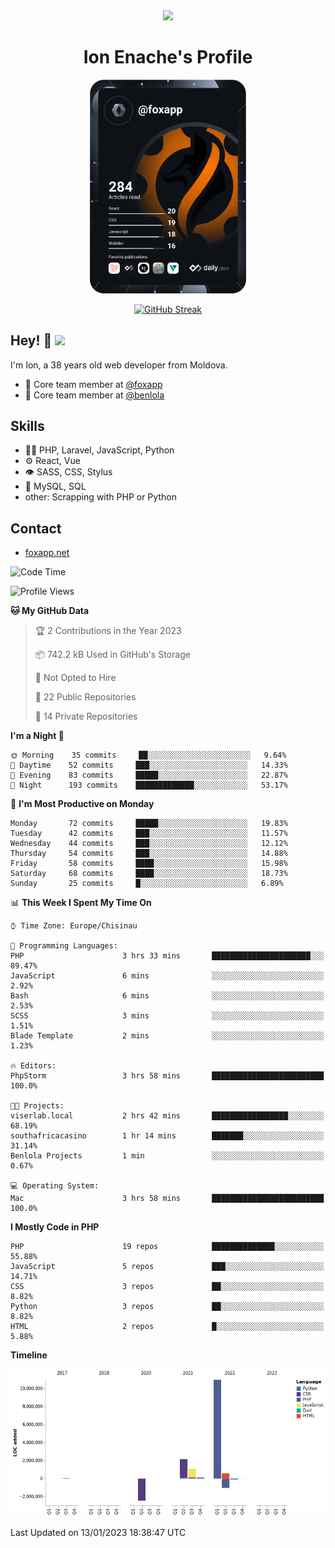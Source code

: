 <div id="header" align="center">
  <img src="https://media.giphy.com/media/M9gbBd9nbDrOTu1Mqx/giphy.gif" width="100"/>
	<h1>Ion Enache's Profile</h1>
</div>
<div align="center">
	<a href="https://app.daily.dev/foxapp"><img src="https://github.com/foxapp/foxapp/blob/master/devcard.svg" width="250" alt="Ion Enache's Dev Card"/></a>
</div>


<div align="center">
	
[![GitHub Streak](http://github-readme-streak-stats.herokuapp.com?user=foxapp&hide_border=true&date_format=M%20j%5B%2C%20Y%5D)](https://git.io/streak-stats)
	
</div>


## Hey! 👋 <img src="https://media.giphy.com/media/hvRJCLFzcasrR4ia7z/giphy.gif" width="30px"/>
I'm Ion, a 38 years old web developer from Moldova.


- 👥 Core team member at [@foxapp](https://github.com/foxapp)
- 👥 Core team member at [@benlola](https://github.com/benlola)

## Skills
- 👨‍💻 PHP, Laravel, JavaScript, Python
- ⚙️ React, Vue
- 👁️ SASS, CSS, Stylus
- 💽 MySQL, SQL
- other: Scrapping with PHP or Python

## Contact
- [foxapp.net](https://www.foxapp.net)

<!--START_SECTION:waka-->
![Code Time](http://img.shields.io/badge/Code%20Time-1%2C158%20hrs%2013%20mins-blue)

![Profile Views](http://img.shields.io/badge/Profile%20Views-0-blue)

**🐱 My GitHub Data** 

> 🏆 2 Contributions in the Year 2023
 > 
> 📦 742.2 kB Used in GitHub's Storage 
 > 
> 🚫 Not Opted to Hire
 > 
> 📜 22 Public Repositories 
 > 
> 🔑 14 Private Repositories  
 > 
**I'm a Night 🦉** 

```text
🌞 Morning    35 commits     ██░░░░░░░░░░░░░░░░░░░░░░░   9.64% 
🌆 Daytime    52 commits     ███░░░░░░░░░░░░░░░░░░░░░░   14.33% 
🌃 Evening    83 commits     █████░░░░░░░░░░░░░░░░░░░░   22.87% 
🌙 Night      193 commits    █████████████░░░░░░░░░░░░   53.17%

```
📅 **I'm Most Productive on Monday** 

```text
Monday       72 commits     █████░░░░░░░░░░░░░░░░░░░░   19.83% 
Tuesday      42 commits     ███░░░░░░░░░░░░░░░░░░░░░░   11.57% 
Wednesday    44 commits     ███░░░░░░░░░░░░░░░░░░░░░░   12.12% 
Thursday     54 commits     ███░░░░░░░░░░░░░░░░░░░░░░   14.88% 
Friday       58 commits     ████░░░░░░░░░░░░░░░░░░░░░   15.98% 
Saturday     68 commits     ████░░░░░░░░░░░░░░░░░░░░░   18.73% 
Sunday       25 commits     █░░░░░░░░░░░░░░░░░░░░░░░░   6.89%

```


📊 **This Week I Spent My Time On** 

```text
⌚︎ Time Zone: Europe/Chisinau

💬 Programming Languages: 
PHP                      3 hrs 33 mins       ██████████████████████░░░   89.47% 
JavaScript               6 mins              ░░░░░░░░░░░░░░░░░░░░░░░░░   2.92% 
Bash                     6 mins              ░░░░░░░░░░░░░░░░░░░░░░░░░   2.53% 
SCSS                     3 mins              ░░░░░░░░░░░░░░░░░░░░░░░░░   1.51% 
Blade Template           2 mins              ░░░░░░░░░░░░░░░░░░░░░░░░░   1.23%

🔥 Editors: 
PhpStorm                 3 hrs 58 mins       █████████████████████████   100.0%

🐱‍💻 Projects: 
viserlab.local           2 hrs 42 mins       █████████████████░░░░░░░░   68.19% 
southafricacasino        1 hr 14 mins        ███████░░░░░░░░░░░░░░░░░░   31.14% 
Benlola Projects         1 min               ░░░░░░░░░░░░░░░░░░░░░░░░░   0.67%

💻 Operating System: 
Mac                      3 hrs 58 mins       █████████████████████████   100.0%

```

**I Mostly Code in PHP** 

```text
PHP                      19 repos            ██████████████░░░░░░░░░░░   55.88% 
JavaScript               5 repos             ███░░░░░░░░░░░░░░░░░░░░░░   14.71% 
CSS                      3 repos             ██░░░░░░░░░░░░░░░░░░░░░░░   8.82% 
Python                   3 repos             ██░░░░░░░░░░░░░░░░░░░░░░░   8.82% 
HTML                     2 repos             █░░░░░░░░░░░░░░░░░░░░░░░░   5.88%

```


**Timeline**

![Chart not found](https://raw.githubusercontent.com/foxapp/foxapp/master/charts/bar_graph.png) 


 Last Updated on 13/01/2023 18:38:47 UTC
<!--END_SECTION:waka-->
